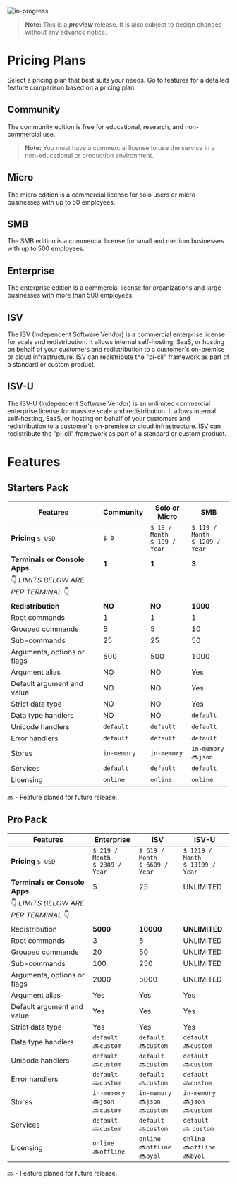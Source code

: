 ﻿![in-progress](https://img.shields.io/badge/status-in--progress-yellow)

> **Note:** This is a ***preview*** release. It is also subject to design changes without any advance notice.

# Pricing Plans

Select a pricing plan that best suits your needs. Go to features for a detailed feature comparison based on a pricing plan.

## Community
The community edition is free for educational, research, and non-commercial use. 

> **Note:** You must have a commercial license to use the service in a non-educational or production environment. 

## Micro
The micro edition is a commercial license for solo users or micro-businesses with up to 50 employees. 

## SMB
The SMB edition is a commercial license for small and medium businesses with up to 500 employees.

## Enterprise
The enterprise edition is a commercial license for organizations and large businesses with more than 500 employees.

## ISV
The ISV (Independent Software Vendor) is a commercial enterprise license for scale and redistribution. It allows internal self-hosting, SaaS, or hosting on behalf of your customers and redistribution to a customer's on-premise or cloud infrastructure. ISV can redistribute the "pi-cli" framework as part of a standard or custom product.

## ISV-U
The ISV-U (Independent Software Vendor) is an unlimited commercial enterprise license for massive scale and redistribution. It allows internal self-hosting, SaaS, or hosting on behalf of your customers and redistribution to a customer's on-premise or cloud infrastructure. ISV can redistribute the "pi-cli" framework as part of a standard or custom product.

# Features

## Starters Pack
| Features                                                      | Community   | Solo or Micro  | SMB             |
|---------------------------------------------------------------|-------------|----------------|-----------------|
| **Pricing** `$ USD`                                           | `$ 0`       | `$ 19 / Month`<br>`$ 199 / Year` | `$ 119 / Month`<br>`$ 1209 / Year` |
| **Terminals or Console Apps**                                 | **1**       | **1**          | **3**           |
| :point_down: *LIMITS BELOW ARE PER TERMINAL* :point_down:     |             |                |                 |
| **Redistribution**                                            | **NO**      | **NO**         | **1000**        |
| Root commands                                                 | 1           | 1              | 1               |
| Grouped commands                                              | 5           | 5              | 10              |
| Sub-commands                                                  | 25          | 25             | 50              |
| Arguments, options or flags                                   | 500         | 500            | 1000            |
| Argument alias                                                | NO          | NO             | Yes             |
| Default argument and value                                    | NO          | NO             | Yes             |
| Strict data type                                              | NO          | NO             | Yes             |
| Data type handlers                                            | NO          | NO             | `default`       |
| Unicode handlers                                              | `default`   | `default`      | `default`       |
| Error handlers                                                | `default`   | `default`      | `default`       |
| Stores                                                        | `in-memory` | `in-memory`    | `in-memory`<br> 🔜`json` |
| Services                                                      | `default`   | `default`      | `default`       |
| Licensing                                                     | `online`    | `online`       | `online`        |

🔜 - Feature planed for future release.

## Pro Pack
| Features                                                  | Enterprise      | ISV             | ISV-U            |
|-----------------------------------------------------------|-----------------|-----------------|------------------|
| **Pricing** `$ USD`                                       | `$ 219 / Month`<br>`$ 2309 / Year` | `$ 619 / Month`<br>`$ 6609 / Year` | `$ 1219 / Month`<br>`$ 13109 / Year` |
| **Terminals or Console Apps**                             | 5               | 25              | UNLIMITED        |
| :point_down: *LIMITS BELOW ARE PER TERMINAL* :point_down: |                 |                 |                  |
| Redistribution                                            | **5000**        | **10000**       | **UNLIMITED**    |
| Root commands                                             | 3               | 5               | UNLIMITED        |
| Grouped commands                                          | 20              | 50              | UNLIMITED        |
| Sub-commands                                              | 100             | 250             | UNLIMITED        |
| Arguments, options or flags                               | 2000            | 5000            | UNLIMITED        |
| Argument alias                                            | Yes             | Yes             | Yes              |
| Default argument and value                                | Yes             | Yes             | Yes              |
| Strict data type                                          | Yes             | Yes             | Yes              |
| Data type handlers                                        | `default`<br>🔜`custom` | `default`<br>🔜`custom` | `default`<br>🔜`custom` |
| Unicode handlers                                          | `default`<br>🔜`custom` | `default`<br>🔜`custom` | `default`<br>🔜`custom` |
| Error handlers                                            | `default`<br>🔜`custom` | `default`<br>🔜`custom` | `default`<br>🔜`custom` |
| Stores                                                    | `in-memory`<br>🔜`json`<br>🔜`custom` | `in-memory`<br>🔜`json`<br>🔜`custom` | `in-memory`<br>🔜`json`<br>🔜`custom` |
| Services                                                  | `default`<br>🔜`custom` | `default`<br>🔜`custom` | `default`<br>🔜 `custom` |
| Licensing                                                 | `online`<br>🔜`offline` | `online`<br>🔜`offline`<br>🔜`byol` | `online`<br>🔜`offline`<br>🔜`byol` |

🔜 - Feature planed for future release.

